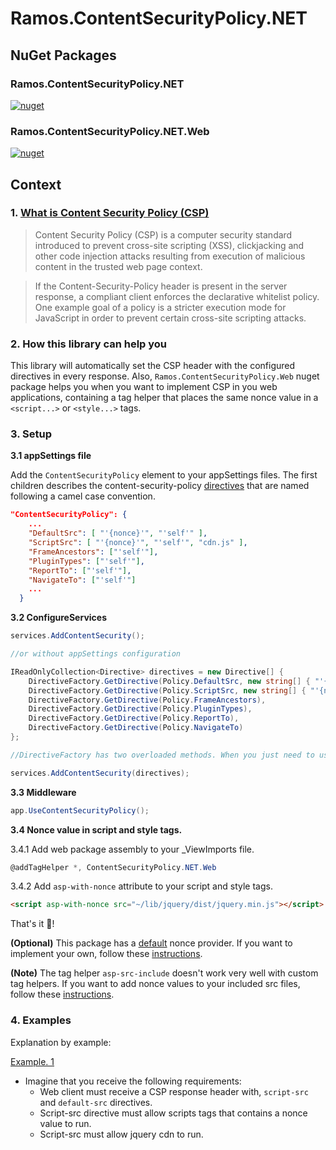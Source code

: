 # Ramos.ContentSecurityPolicy.NET

## NuGet Packages

### <span>Ramos.ContentSecurityPolicy.NET</span>

[![nuget](https://img.shields.io/nuget/v/Ramos.ContentSecurityPolicy.NET.svg)](https://www.nuget.org/packages/Ramos.ContentSecurityPolicy.NET/)

### <span>Ramos.ContentSecurityPolicy.NET.Web</span>

[![nuget](https://img.shields.io/nuget/v/Ramos.ContentSecurityPolicy.NET.Web.svg)](https://www.nuget.org/packages/Ramos.ContentSecurityPolicy.NET.Web/)

## Context
### 1. [What is Content Security Policy (CSP)](https://en.wikipedia.org/wiki/Content_Security_Policy)

> Content Security Policy (CSP) is a computer security standard introduced to prevent cross-site scripting (XSS), clickjacking and other code injection attacks resulting from execution of malicious content in the trusted web page context.

> If the Content-Security-Policy header is present in the server response, a compliant client enforces the declarative whitelist policy. One example goal of a policy is a stricter execution mode for JavaScript in order to prevent certain cross-site scripting attacks.


### 2. How this library can help you

This library will automatically set the CSP header with the configured directives in every response. Also, `Ramos.ContentSecurityPolicy.Web` nuget package helps you when you want to implement CSP in you web applications, containing a tag helper that places the same nonce value in a `<script...>` or `<style...>` tags. 


### 3. Setup

**3.1 appSettings file**

Add the `ContentSecurityPolicy` element to your appSettings files.
The first children describes the content-security-policy [directives](https://content-security-policy.com/) that are named following a camel case convention.


```json
"ContentSecurityPolicy": {
    ...
    "DefaultSrc": [ "'{nonce}'", "'self'" ],
    "ScriptSrc": [ "'{nonce}'", "'self'", "cdn.js" ],
    "FrameAncestors": ["'self'"],
    "PluginTypes": ["'self'"],
    "ReportTo": ["'self'"],
    "NavigateTo": ["'self'"]
    ...
  }
```

**3.2 ConfigureServices**

```C#
services.AddContentSecurity();

//or without appSettings configuration

IReadOnlyCollection<Directive> directives = new Directive[] {
    DirectiveFactory.GetDirective(Policy.DefaultSrc, new string[] { "'{nonce}'", "'self'" }),
    DirectiveFactory.GetDirective(Policy.ScriptSrc, new string[] { "'{nonce}'", "'self'", "cdn.js" }),
    DirectiveFactory.GetDirective(Policy.FrameAncestors),
    DirectiveFactory.GetDirective(Policy.PluginTypes),
    DirectiveFactory.GetDirective(Policy.ReportTo),
    DirectiveFactory.GetDirective(Policy.NavigateTo)
};

//DirectiveFactory has two overloaded methods. When you just need to use 'self' policy in a directive, you can ignore the second argument in the GetDirective method. However, if you must use the second argument to add other policies you need to explicitly add the 'self' policy in order to use it. 

services.AddContentSecurity(directives);
```

**3.3 Middleware**

```C#
app.UseContentSecurityPolicy();
```

**3.4 Nonce value in script and style tags.**

3.4.1 Add web package assembly to your _ViewImports file.
```C#
@addTagHelper *, ContentSecurityPolicy.NET.Web
```

3.4.2 Add `asp-with-nonce` attribute to your script and style tags.

```HTML
<script asp-with-nonce src="~/lib/jquery/dist/jquery.min.js"></script>
```

That's it :shrug:!

**(Optional)**
This package has a [default](https://github.com/ptjuanramos/Ramos.ContentSecurityPolicy.NET/blob/main/src/Ramos.ContentSecurityPolicy.NET/Providers/DefaultNonceProvider.cs) nonce provider. If you want to implement your own, follow these [instructions](docs/custom-nonce-provider.md).

**(Note)**
The tag helper `asp-src-include` doesn't work very well with custom tag helpers. If you want to add nonce values to your included src files, follow these [instructions](docs/asp-src-include-issue.md).

### 4. Examples

Explanation by example:

[Example. 1](examples/Example.NET.Web)

  - Imagine that you receive the following requirements:
    - Web client must receive a CSP response header with, `script-src` and `default-src` directives. 
    - Script-src directive must allow scripts tags that contains a nonce value to run.
    - Script-src must allow jquery cdn to run.
